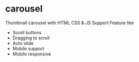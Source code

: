 # carousel
Thumbnail carousel with HTML CSS & JS
Support Feature like
* Scroll buttons
* Dragging to scroll
* Auto slide
* Mobile support
* Mobile responsive
